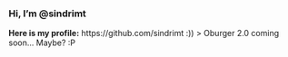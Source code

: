 <h3>Hi, I’m @sindrimt</h3>
<b>Here is my profile:</b> https://github.com/sindrimt        :))
> Oburger 2.0 coming soon... Maybe? :P

<!---
sindrimt/sindrimt is a ✨ special ✨ repository because its `README.md` (this file) appears on your GitHub profile.
You can click the Preview link to take a look at your changes.
--->
